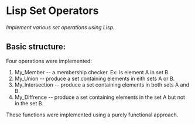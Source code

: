 #  Lisp Set Operators
###### Implement various set operations using Lisp.

## Basic structure:
Four operations were implemented:
1. My_Member -- a membership checker. Ex: is element A in set B.
1. My_Union -- produce a set containing elements in eith sets A or B.
1. My_Intersection -- produce a set containing elements in both sets A and B.
1. My_Diffrence -- produce a set containing elements in the set A but not in the set B.

These functions were implemented using a purely functional approach.
